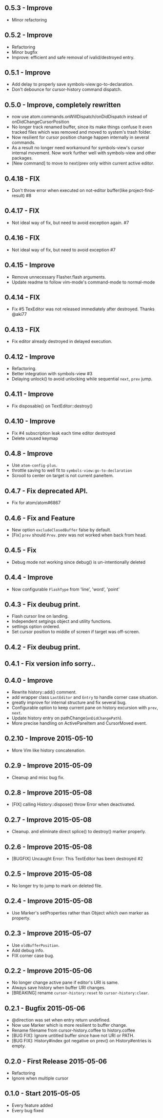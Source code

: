 ## 0.5.3 - Improve
* Minor refactoring

## 0.5.2 - Improve
* Refactoring
* Minor bugfix
* Improve: efficient and safe removal of ivalid/destroyed entry.

## 0.5.1 - Improve
* Add delay to properly save symbols-view:go-to-declaration.
* Don't debounce for cursor-history command dispatch.

## 0.5.0 - Improve, completely rewritten
* now use atom.commands.onWillDispatch/onDidDispatch
  instead of onDidChangeCursorPosition
* No longer track renamed buffer, since its make things confuse
  It even tracked files which was removed and moved to system's trash folder.
* Now resilient for cursor position change happen internally in several commands.
* As a result no longer need workaround for symbols-view's cursor internal movement.
  Now work further well with symbols-view and other packages.
* [New command] to move to next/prev only within current active editor.

## 0.4.18 - FIX
* Don't throw error when executed on not-editor buffer(like project-find-result) #8

## 0.4.17 - FIX
* Not ideal way of fix, but need to avoid exception again. #7

## 0.4.16 - FIX
* Not ideal way of fix, but need to avoid exception #7

## 0.4.15 - Improve
* Remove unnecessary Flasher.flash arguments.
* Update readme to follow vim-mode's command-mode to normal-mode

## 0.4.14 - FIX
* Fix #5 TexEditor was not released immediately after destroyed. Thanks @aki77

## 0.4.13 - FIX
* Fix editor already destroyed in delayed execution.

## 0.4.12 - Improve
* Refactoring.
* Better integration with symbols-view #3
* Delaying unlock() to avoid unlocking while sequential `next`, `prev` jump.

## 0.4.11 - Improve
* Fix disposable() on TextEditor::destroy()

## 0.4.10 - Improve
* Fix #4 subscription leak each time editor destroyed
* Delete unused keymap

## 0.4.8 - Improve
* Use `atom-config-plus`.
* throttle saving to well fit to `symbols-view:go-to-declaration`
* Scrooll to center on target is not current paneItem.

## 0.4.7 - Fix deprecated API.
* Fix for atom/atom#6867

## 0.4.6 - Fix and Feature
* New option `excludeClosedBuffer` false by default.
* [Fix] `prev` should `Prev`. prev was not worked when back from head.

## 0.4.5 - Fix
* Debug mode not working since debug() is un-intentionally deleted

## 0.4.4 - Improve
* Now configurable `FlashType` from 'line', 'word', 'point'

## 0.4.3 - Fix deubug print.
* Flash cursor line on landing.
* Independent setgings object and utility functions.
* settings option ordered.
* Set cursor position to middle of screen if target was off-screen.

## 0.4.2 - Fix deubug print.

## 0.4.1 - Fix version info sorry..

## 0.4.0 - Improve
* Rewrite history::add() comment.
* add wrapper class `LastEditor` and `Entry` to handle corner case situation.
* greatly improve for internal structure and fix several bug.
* Configurable option to keep current pane on history excursion with `prev`, `next`.
* Update history entry on pathChange(`onDidChangePath`).
* More precise handling on ActivePaneItem and CursorMoved event.

## 0.2.10 - Improve 2015-05-10
* More Vim like history concatenation.

## 0.2.9 - Improve 2015-05-09
* Cleanup and misc bug fix.

## 0.2.8 - Improve 2015-05-08
* [FIX] calling History::dispose() throw Error when deactivated.

## 0.2.7 - Improve 2015-05-08
* Cleanup. and eliminate direct splice() to destroy() marker properly.

## 0.2.6 - Improve 2015-05-08
* [BUGFIX] Uncaught Error: This TextEditor has been destroyed #2

## 0.2.5 - Improve 2015-05-08
* No longer try to jump to mark on deleted file.

## 0.2.4 - Improve 2015-05-08
* Use Marker's setProperties rather than Object which own marker as property.

## 0.2.3 - Improve 2015-05-07
* Use `oldBufferPosition`.
* Add debug info.
* FIX corner case bug.

## 0.2.2 - Improve 2015-05-06
* No longer change active pane if editor's URI is same.
* Always save history when buffer URI changes.
* [BREAKING] rename `cursor-history:reset` to `cursor-history:clear`.

## 0.2.1 - Bugfix 2015-05-06
* @direction was set when entry return undefined.
* Now use Marker which is more resilient to buffer change.
* Rename filename from cursor-history.coffee to history.coffee
* [BUG FIX]: Ignore untitled buffer since have not URI or PATH.
* [BUG FIX]: History#index got negative on prev() on History#entries is empty.

## 0.2.0 - First Release 2015-05-06
* Refactoring
* Ignore when multiple cursor

## 0.1.0 - Start 2015-05-05
* Every feature added
* Every bug fixed
